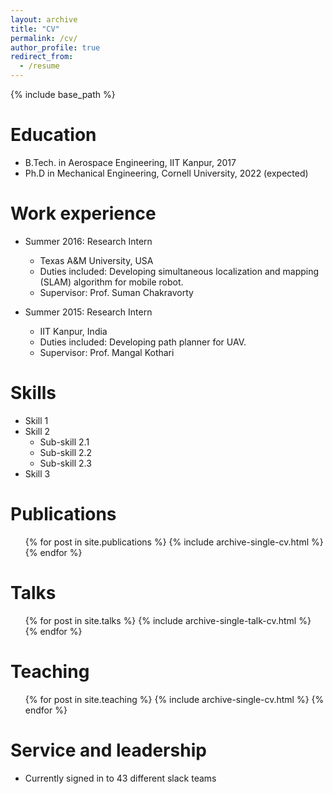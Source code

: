 ```yaml
---
layout: archive
title: "CV"
permalink: /cv/
author_profile: true
redirect_from:
  - /resume
---
```


{% include base_path %}

Education
======
* B.Tech. in Aerospace Engineering, IIT Kanpur, 2017
* Ph.D in Mechanical Engineering, Cornell University, 2022 (expected)

Work experience
======
* Summer 2016: Research Intern
  * Texas A&M University, USA
  * Duties included: Developing simultaneous localization and mapping (SLAM) algorithm for mobile robot.
  * Supervisor: Prof. Suman Chakravorty 

* Summer 2015: Research Intern
  * IIT Kanpur, India
  * Duties included: Developing path planner for UAV.
  * Supervisor: Prof. Mangal Kothari
  
Skills
======
* Skill 1
* Skill 2
  * Sub-skill 2.1
  * Sub-skill 2.2
  * Sub-skill 2.3
* Skill 3

Publications
======
  <ul>{% for post in site.publications %}
    {% include archive-single-cv.html %}
  {% endfor %}</ul>
  
Talks
======
  <ul>{% for post in site.talks %}
    {% include archive-single-talk-cv.html %}
  {% endfor %}</ul>
  
Teaching
======
  <ul>{% for post in site.teaching %}
    {% include archive-single-cv.html %}
  {% endfor %}</ul>
  
Service and leadership
======
* Currently signed in to 43 different slack teams
